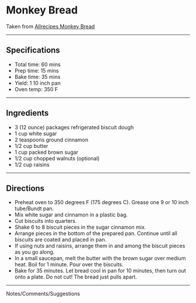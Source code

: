 # Monkey Bread

Taken from
[Allrecipes Monkey Bread](https://www.allrecipes.com/recipe/6815/monkey-bread-i/)

---
## Specifications
- Total time: 60 mins
- Prep time: 15 mins
- Bake time: 35 mins
- Yield: 1 10 inch pan
- Oven temp: 350 F


---
## Ingredients

- 3 (12 ounce) packages refrigerated biscuit dough
- 1 cup white sugar
- 2 teaspoons ground cinnamon
- 1/2 cup butter
- 1 cup packed brown sugar
- 1/2 cup chopped walnuts (optional)
- 1/2 cup raisins


---
## Directions

- Preheat oven to 350 degrees F (175 degrees C). Grease one 9 or 10 inch tube/Bundt pan.
- Mix white sugar and cinnamon in a plastic bag. 
- Cut biscuits into quarters. 
- Shake 6 to 8 biscuit pieces in the sugar cinnamon mix. 
- Arrange pieces in the bottom of the prepared pan. Continue until all biscuits are coated and placed in pan. 
- If using nuts and raisins, arrange them in and among the biscuit pieces as you go along.
- In a small saucepan, melt the butter with the brown sugar over medium heat. Boil for 1 minute. Pour over the biscuits.
- Bake for 35 minutes. Let bread cool in pan for 10 minutes, then turn out onto a plate. Do not cut! The bread just pulls apart.


---
Notes/Comments/Suggestions

